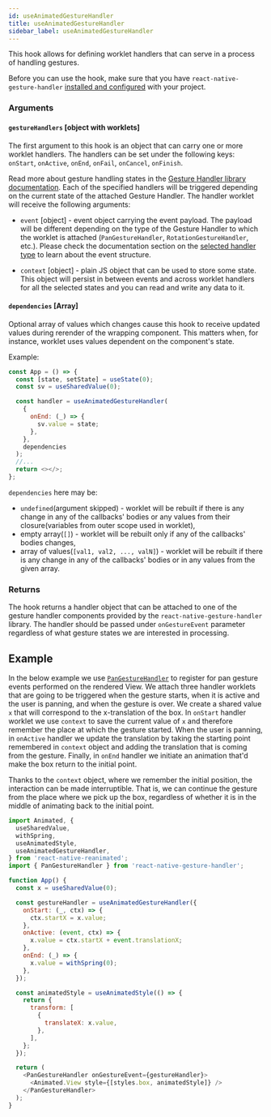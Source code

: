 ```yaml
---
id: useAnimatedGestureHandler
title: useAnimatedGestureHandler
sidebar_label: useAnimatedGestureHandler
---
```


This hook allows for defining worklet handlers that can serve in a process of handling gestures.

Before you can use the hook, make sure that you have `react-native-gesture-handler` [installed and configured](https://docs.swmansion.com/react-native-gesture-handler/docs/#installation) with your project.

### Arguments

#### `gestureHandlers` [object with worklets]

The first argument to this hook is an object that can carry one or more worklet handlers.
The handlers can be set under the following keys: `onStart`, `onActive`, `onEnd`, `onFail`, `onCancel`, `onFinish`.

Read more about gesture handling states in the [Gesture Handler library documentation](https://docs.swmansion.com/react-native-gesture-handler/docs/state).
Each of the specified handlers will be triggered depending on the current state of the attached Gesture Handler.
The handler worklet will receive the following arguments:

- `event` [object] - event object carrying the event payload.
  The payload will be different depending on the type of the Gesture Handler to which the worklet is attached (`PanGestureHandler`, `RotationGestureHandler`, etc.).
  Please check the documentation section on the [selected handler type](https://docs.swmansion.com/react-native-gesture-handler/docs/) to learn about the event structure.

- `context` [object] - plain JS object that can be used to store some state.
  This object will persist in between events and across worklet handlers for all the selected states and you can read and write any data to it.

#### `dependencies` [Array]

Optional array of values which changes cause this hook to receive updated values during rerender of the wrapping component. This matters when, for instance, worklet uses values dependent on the component's state.

Example:

```js {11}
const App = () => {
  const [state, setState] = useState(0);
  const sv = useSharedValue(0);

  const handler = useAnimatedGestureHandler(
    {
      onEnd: (_) => {
        sv.value = state;
      },
    },
    dependencies
  );
  //...
  return <></>;
};
```

`dependencies` here may be:

- `undefined`(argument skipped) - worklet will be rebuilt if there is any change in any of the callbacks' bodies or any values from their closure(variables from outer scope used in worklet),
- empty array(`[]`) - worklet will be rebuilt only if any of the callbacks' bodies changes,
- array of values(`[val1, val2, ..., valN]`) - worklet will be rebuilt if there is any change in any of the callbacks' bodies or in any values from the given array.

### Returns

The hook returns a handler object that can be attached to one of the gesture handler components provided by the `react-native-gesture-handler` library.
The handler should be passed under `onGestureEvent` parameter regardless of what gesture states we are interested in processing.

## Example

In the below example we use [`PanGestureHandler`](https://docs.swmansion.com/react-native-gesture-handler/docs/api/gesture-handlers/pan-gh) to register for pan gesture events performed on the rendered View.
We attach three handler worklets that are going to be triggered when the gesture starts, when it is active and the user is panning, and when the gesture is over.
We create a shared value `x` that will correspond to the x-translation of the box.
In `onStart` handler worklet we use `context` to save the current value of `x` and therefore remember the place at which the gesture started.
When the user is panning, in `onActive` handler we update the translation by taking the starting point remembered in `context` object and adding the translation that is coming from the gesture.
Finally, in `onEnd` handler we initiate an animation that'd make the box return to the initial point.

Thanks to the `context` object, where we remember the initial position, the interaction can be made interruptible.
That is, we can continue the gesture from the place where we pick up the box, regardless of whether it is in the middle of animating back to the initial point.

```js
import Animated, {
  useSharedValue,
  withSpring,
  useAnimatedStyle,
  useAnimatedGestureHandler,
} from 'react-native-reanimated';
import { PanGestureHandler } from 'react-native-gesture-handler';

function App() {
  const x = useSharedValue(0);

  const gestureHandler = useAnimatedGestureHandler({
    onStart: (_, ctx) => {
      ctx.startX = x.value;
    },
    onActive: (event, ctx) => {
      x.value = ctx.startX + event.translationX;
    },
    onEnd: (_) => {
      x.value = withSpring(0);
    },
  });

  const animatedStyle = useAnimatedStyle(() => {
    return {
      transform: [
        {
          translateX: x.value,
        },
      ],
    };
  });

  return (
    <PanGestureHandler onGestureEvent={gestureHandler}>
      <Animated.View style={[styles.box, animatedStyle]} />
    </PanGestureHandler>
  );
}
```
